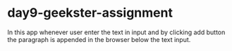 # day9-geekster-assignment
In this app whenever user enter the text in input and by clicking add button the paragraph is appended in the browser below the text input.
